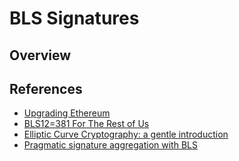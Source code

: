 # BLS Signatures

## Overview



## References

- [Upgrading Ethereum](https://eth2book.info/capella/part2/building_blocks/signatures/)
- [BLS12=381 For The Rest of Us](https://hackmd.io/@benjaminion/bls12-381)
- [Elliptic Curve Cryptography: a gentle introduction](https://andrea.corbellini.name/2015/05/17/elliptic-curve-cryptography-a-gentle-introduction/)
- [Pragmatic signature aggregation with BLS](https://ethresear.ch/t/pragmatic-signature-aggregation-with-bls/2105?u=benjaminion)
